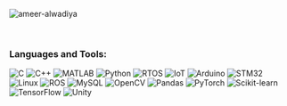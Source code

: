 <p align="left">
  <img src="https://komarev.com/ghpvc/?username=ameer-alwadiya&label=Profile%20views&color=0e75b6&style=flat" alt="ameer-alwadiya" />
</p>
<br/>

### Languages and Tools:
![C](https://img.shields.io/badge/C-A59D93?style=for-the-badge&logo=c&logoColor=2C2723)
![C++](https://img.shields.io/badge/C++-A59D93?style=for-the-badge&logo=cplusplus&logoColor=2C2723)
![MATLAB](https://img.shields.io/badge/MATLAB-A59D93?style=for-the-badge&logo=mathworks&logoColor=2C2723)
![Python](https://img.shields.io/badge/Python-A59D93?style=for-the-badge&logo=python&logoColor=2C2723)
![RTOS](https://img.shields.io/badge/RTOS-A59D93?style=for-the-badge&logo=rtos&logoColor=2C2723)
![IoT](https://img.shields.io/badge/IoT-A59D93?style=for-the-badge&logo=iot&logoColor=2C2723)
![Arduino](https://img.shields.io/badge/Arduino-A59D93?style=for-the-badge&logo=arduino&logoColor=2C2723)
![STM32](https://img.shields.io/badge/STM32-A59D93?style=for-the-badge&logo=stmicroelectronics&logoColor=2C2723)
![Linux](https://img.shields.io/badge/Linux-A59D93?style=for-the-badge&logo=linux&logoColor=2C2723)
![ROS](https://img.shields.io/badge/ROS-A59D93?style=for-the-badge&logo=ros&logoColor=2C2723)
![MySQL](https://img.shields.io/badge/MySQL-A59D93?style=for-the-badge&logo=mysql&logoColor=2C2723)
![OpenCV](https://img.shields.io/badge/OpenCV-A59D93?style=for-the-badge&logo=opencv&logoColor=2C2723)
![Pandas](https://img.shields.io/badge/Pandas-A59D93?style=for-the-badge&logo=pandas&logoColor=2C2723)
![PyTorch](https://img.shields.io/badge/PyTorch-A59D93?style=for-the-badge&logo=pytorch&logoColor=2C2723)
![Scikit-learn](https://img.shields.io/badge/scikit_learn-A59D93?style=for-the-badge&logo=scikitlearn&logoColor=2C2723)
![TensorFlow](https://img.shields.io/badge/TensorFlow-A59D93?style=for-the-badge&logo=tensorflow&logoColor=2C2723)
![Unity](https://img.shields.io/badge/Unity-A59D93?style=for-the-badge&logo=unity&logoColor=2C2723)
<br/>
<br/>
